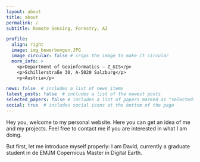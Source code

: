 ```yaml
---
layout: about
title: about
permalink: /
subtitle: Remote Sensing, Forestry, AI

profile:
  align: right
  image: img_bewerbungen.JPG
  image_circular: false # crops the image to make it circular
  more_info: >
    <p>Department of Geoinformatics – Z_GIS</p>
    <p>Schillerstraße 30, A-5020 Salzburg</p>
    <p>Austria</p>

news: false  # includes a list of news items
latest_posts: false  # includes a list of the newest posts
selected_papers: false # includes a list of papers marked as "selected={true}"
social: true  # includes social icons at the bottom of the page
---
```


Hey you, 
welcome to my personal website. Here you can get an idea of me and my projects. Feel free to contact me if you are interested in what I am doing. 

But first, let me introduce myself properly: 
I am David, currently a graduate student in de EMJM Copernicus Master in Digital Earth. 